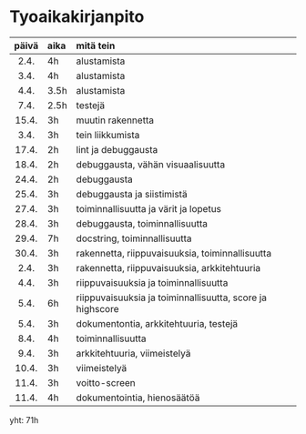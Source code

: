 
# Tyoaikakirjanpito

| päivä | aika | mitä tein  |
| :----:|:-----| :-----|
| 2.4. | 4h    | alustamista |
| 3.4. | 4h    | alustamista |
| 4.4. | 3.5h  | alustamista |
| 7.4. | 2.5h  | testejä |
| 15.4. | 3h   | muutin rakennetta |
| 3.4. | 3h    | tein liikkumista |
| 17.4. | 2h   | lint ja debuggausta |
| 18.4. | 2h   | debuggausta, vähän visuaalisuutta |
| 24.4. | 2h   | debuggausta|
| 25.4. | 3h   | debuggausta ja siistimistä|
| 27.4. | 3h   | toiminnallisuutta ja värit ja lopetus|
| 28.4. | 3h   | debuggausta, toiminnallisuutta|
| 29.4. | 7h   | docstring, toiminnallisuutta|
| 30.4. | 3h   | rakennetta, riippuvaisuuksia, toiminnallisuutta|
| 2.4. | 3h   | rakennetta, riippuvaisuuksia, arkkitehtuuria|
| 4.4. | 3h   | riippuvaisuuksia ja toiminnallisuutta|
| 5.4. | 6h   | riippuvaisuuksia ja toiminnallisuutta, score ja highscore|
| 5.4. | 3h   | dokumentontia, arkkitehtuuria, testejä|
 8.4. | 4h   | toiminnallisuutta|
| 9.4. | 3h   | arkkitehtuuria, viimeistelyä|
| 10.4. | 3h   |viimeistelyä|
| 11.4. | 3h   |voitto-screen|
| 11.4. | 4h   |dokumentointia, hienosäätöä|

yht: 71h
